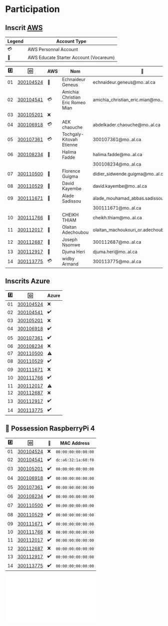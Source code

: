 # Participation


## Inscrit [AWS](https://github.com/CollegeBoreal/Tutoriels/tree/master/5.AWS)

| Legend        | Account Type                           |
|---------------|----------------------------------------|
| :credit_card: | AWS Personnal Account                  |
| :beginner:    | AWS Educate Starter Account (Vocareum) |


|:hash:| :id:                   | AWS           | Nom                               | :email:        | Status           |
|------|------------------------|---------------|-----------------------------------|----------------|------------------|
| 01   | [300104524](300104524) | :beginner:    | Echnaideur Geneus                 | echnaideur.geneus@mo..al.ca                 | Approved         |
| 02   | [300104541](300104541) | :credit_card: | Amichia Christian Eric Romeo Mian | amichia_christian_eric.mian@mo..al.ca       | Approved         |
| 03   | [300105201](300105201) | :x:           |                                   |                                                |                  |
| 04   | [300106918](300106918) | :credit_card: | AEK chaouche                      | abdelkader.chaouche@mo..al.ca               | Approved         |
| 05   | [300107361](300107361) | :credit_card: | Tochgaly-Kitovah Etienne          | 300107361@mo..al.ca                         | Approved         |
| 06   | [300108234](300108234) | :beginner:    | Halima Fadde                      | halima.fadde@mo..al.ca                      | Approved         |
|      |                        |               |                                   | 300108234@mo..al.ca                         | Approved         |
| 07   | [300110500](300110500) | :beginner:    | Florence Guigma                   | didier_sidwende.guigma@mo..al.ca           | Approved         |        
| 08   | [300110529](300110529) | :beginner:    | David Kayembe                     | david.kayembe@mo..al.ca                     | Approved         |
| 09   | [300111671](300111671) | :beginner:    | Alade Sadissou                    | alade_mouhamad_abbas.sadissou@mo..al.ca     | Approved         |
|      |                        |               |                                   | 300111671@mo..al.ca                         | Approved         |
| 10   | [300111766](300111766) | :beginner:    | CHEIKH THIAM                      | cheikh.thiam@mo..al.ca                     | Approved         |
| 11   | [300112017](300112017) | :beginner:    | Olaitan Adechoubou                | olaitan_machoukouri_or.adechoubou@mo..al.ca | Approved         |      
| 12   | [300112687](300112687) | :beginner:    | Joseph Nsomwe                     | 300112687@mo..al.ca                         | Approved         |
| 13   | [300112917](300112917) | :beginner:    | Djuma Heri                        | djuma.heri@mo..al.ca                        | Approved         |
| 14   | [300113775](300113775) | :credit_card: | widby Armand                      | 300113775@mo..al.ca                         | Approved         |

## Inscrits Azure 

|:hash:| :id:                   | Azure              |
|------|------------------------|--------------------|
| 01   | [300104524](300104524) | :x:                |
| 02   | [300104541](300104541) | :heavy_check_mark: |
| 03   | [300105201](300105201) | :x:                |
| 04   | [300106918](300106918) | :heavy_check_mark: |
| 05   | [300107361](300107361) | :heavy_check_mark: |
| 06   | [300108234](300108234) | :x:                |
| 07   | [300110500](300110500) | :warning:          |
| 08   | [300110529](300110529) | :heavy_check_mark: |
| 09   | [300111671](300111671) | :x:                |
| 10   | [300111766](300111766) | :heavy_check_mark: |
| 11   | [300112017](300112017) | :warning:          |
| 12   | [300112687](300112687) | :x:                |
| 13   | [300112917](300112917) | :heavy_check_mark: |
| 14   | [300113775](300113775) | :heavy_check_mark: |

## :strawberry: Possession RaspberryPi 4

|:hash:| :id:                   | :strawberry:       | MAC Address         |
|------|------------------------|--------------------|---------------------|
| 01   | [300104524](300104524) | :x:                | `00:00:00:00:00:00` |
| 02   | [300104541](300104541) | :heavy_check_mark: | `dc:a6:32:1a:60:f0` |
| 03   | [300105201](300105201) | :heavy_check_mark: | `00:00:00:00:00:00` |
| 04   | [300106918](300106918) | :heavy_check_mark: | `00:00:00:00:00:00` |
| 05   | [300107361](300107361) | :heavy_check_mark: | `00:00:00:00:00:00` |
| 06   | [300108234](300108234) | :heavy_check_mark: | `00:00:00:00:00:00` |
| 07   | [300110500](300110500) | :heavy_check_mark: | `00:00:00:00:00:00` |
| 08   | [300110529](300110529) | :heavy_check_mark: | `00:00:00:00:00:00` |
| 09   | [300111671](300111671) | :heavy_check_mark: | `00:00:00:00:00:00` |
| 10   | [300111766](300111766) | :x:                | `00:00:00:00:00:00` |
| 11   | [300112017](300112017) | :heavy_check_mark: | `00:00:00:00:00:00` |
| 12   | [300112687](300112687) | :x:                | `00:00:00:00:00:00` |
| 13   | [300112917](300112917) | :heavy_check_mark: | `00:00:00:00:00:00` |
| 14   | [300113775](300113775) | :heavy_check_mark: | `00:00:00:00:00:00` |

![image](19111413_20_59.pdf)

